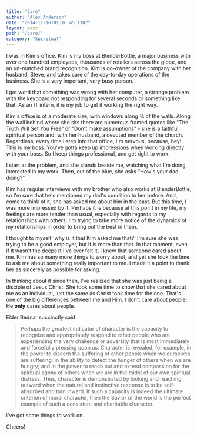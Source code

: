 ```yaml
---
title: "Care"
author: "Alex Anderson"
date: "2014-11-16T01:16:45.110Z"
layout: post
path: "/care/"
category: "Spiritual"
---
```


I was in Kim's office. Kim is my boss at BlenderBottle, a major business with over one hundred employees, thousands of retailers across the globe, and an un-matched brand recognition. Kim is co-owner of the company with her husband, Steve, and takes care of the day-to-day operations of the business. She is a very important, very busy person.

I got word that something was wrong with her computer, a strange problem with the keyboard not responding for several seconds or something like that. As an IT intern, it is my job to get it working the right way.

Kim's office is of a moderate size, with windows along ¾ of the walls. Along the wall behind where she sits there are numerous framed quotes like "The Truth Will Set You Free" or "Don't make assumptions" - she is a faithful, spiritual person and, with her husband, a devoted member of the church. Regardless, every time I step into that office, I'm nervous, because, hey! This is my boss. You've gotta keep up impressions when working directly with your boss. So I keep things professional, and get right to work.

I start at the problem, and she stands beside me, watching what I'm doing, interested in my work. Then, out of the blue, she asks "How's your dad doing?"

Kim has regular interviews with my brother who also works at BlenderBottle, so I'm sure that he's mentioned my dad's condition to her before. And, come to think of it, she has asked me about him in the past. But this time, I was more impressed by it. Perhaps it is because at this point in my life, my feelings are more tender than usual, especially with regards to my relationships with others. I'm trying to take more notice of the dynamics of my relationships in order to bring out the best in them.

I thought to myself 'why is it that Kim asked me that?' I'm sure she was trying to be a good employer, but it is more than that. In that moment, even if it wasn't the deepest I've ever felt it, I knew that someone cared about me. Kim has so many more things to worry about, and yet she took the time to ask me about something really important to me. I made it a point to thank her as sincerely as possible for asking.

In thinking about it since then, I've realized that she was just being a disciple of Jesus Christ. She took some time to show that she cared about me as an individual, just the same as Christ took time for the one. That's one of the big differences between me and Him. I don't care about people; He **only** cares about people.

Elder Bednar succinctly said

> Perhaps the greatest indicator of character is the capacity to recognize and appropriately respond to other people who are experiencing the very challenge or adversity that is most immediately and forcefully pressing upon us. Character is revealed, for example, in the power to discern the suffering of other people when we ourselves are suffering; in the ability to detect the hunger of others when we are hungry; and in the power to reach out and extend compassion for the spiritual agony of others when we are in the midst of our own spiritual distress. Thus, character is demonstrated by looking and reaching outward when the natural and instinctive response is to be self-absorbed and turn inward. If such a capacity is indeed the ultimate criterion of moral character, then the Savior of the world is the perfect example of such a consistent and charitable character.

I've got some things to work on.

Cheers!
